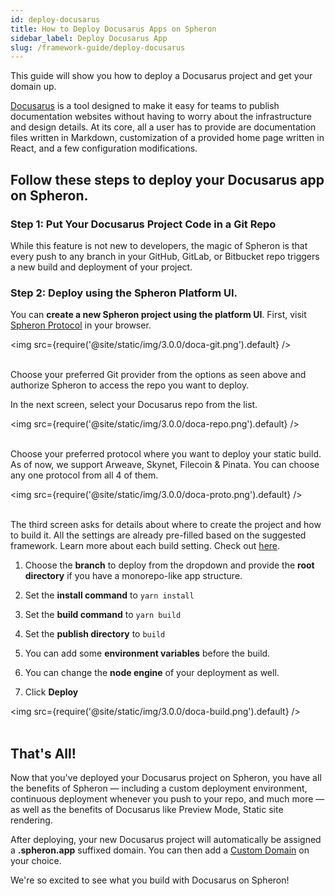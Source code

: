 ```yaml
---
id: deploy-docusarus
title: How to Deploy Docusarus Apps on Spheron
sidebar_label: Deploy Docusarus App
slug: /framework-guide/deploy-docusarus
---
```


This guide will show you how to deploy a Docusarus project and get your domain up.

[Docusarus](https://docusaurus.io/) is a tool designed to make it easy for teams to publish documentation websites without having to worry about the infrastructure and design details. At its core, all a user has to provide are documentation files written in Markdown, customization of a provided home page written in React, and a few configuration modifications.

## Follow these steps to deploy your Docusarus app on Spheron.

### Step 1: Put Your Docusarus Project Code in a Git Repo

While this feature is not new to developers, the magic of Spheron is that every push to any branch in your GitHub, GitLab, or Bitbucket repo triggers a new build and deployment of your project.

### Step 2: Deploy using the Spheron Platform UI.

You can **create a new Spheron project using the platform UI**. First, visit [Spheron Protocol](https://aqua.spheron.network/) in your browser.

<img src={require('@site/static/img/3.0.0/doca-git.png').default} /> <br/><br/>

Choose your preferred Git provider from the options as seen above and authorize Spheron to access the repo you want to deploy.

In the next screen, select your Docusarus repo from the list.

<img src={require('@site/static/img/3.0.0/doca-repo.png').default} /> <br/><br/>

Choose your preferred protocol where you want to deploy your static build. As of now, we support Arweave, Skynet, Filecoin & Pinata. You can choose any one protocol from all 4 of them.

<img src={require('@site/static/img/3.0.0/doca-proto.png').default} /> <br/><br/>

The third screen asks for details about where to create the project and how to build it. All the settings are already pre-filled based on the suggested framework. Learn more about each build setting. Check out [here](https://docs.spheron.network/deployments/get-started#configuring-the-deployment).

1. Choose the **branch** to deploy from the dropdown and provide the **root directory** if you have a monorepo-like app structure.

1. Set the **install command** to `yarn install`

1. Set the **build command** to `yarn build`

1. Set the **publish directory** to `build`

1. You can add some **environment variables** before the build.

1. You can change the **node engine** of your deployment as well.

1. Click **Deploy**

<img src={require('@site/static/img/3.0.0/doca-build.png').default} /> <br/><br/>

## That's All!

Now that you've deployed your Docusarus project on Spheron, you have all the benefits of Spheron — including a custom deployment environment, continuous deployment whenever you push to your repo, and much more — as well as the benefits of Docusarus like Preview Mode, Static site rendering.

After deploying, your new Docusarus project will automatically be assigned a **.spheron.app** suffixed domain. You can then add a [Custom Domain](https://docs.spheron.network/domain-and-https/centralized-domain/attach-domain) on your choice.

We're so excited to see what you build with Docusarus on Spheron!
